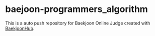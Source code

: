 # baejoon-programmers_algorithm
This is a auto push repository for Baekjoon Online Judge created with [BaekjoonHub](https://github.com/BaekjoonHub/BaekjoonHub).
